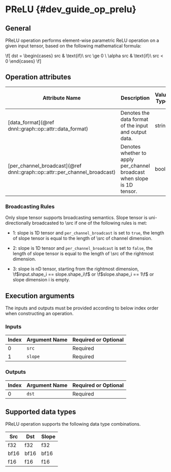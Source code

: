 # PReLU {#dev_guide_op_prelu}

## General

PReLU operation performs element-wise parametric ReLU operation on a given 
input tensor, based on the following mathematical formula:

\f[ dst = \begin{cases} src & \text{if}\ src \ge 0 \\
    \alpha src & \text{if}\ src < 0 \end{cases} \f]

## Operation attributes

Attribute Name | Description | Value Type | Supported Values | Required or Optional
-- | -- | -- | -- | --
[data_format](@ref dnnl::graph::op::attr::data_format) | Denotes the data format of the input and output data. | string | `NCX`, `NXC`(default) | Optional
[per_channel_broadcast](@ref dnnl::graph::op::attr::per_channel_broadcast) | Denotes whether to apply per_channel broadcast when slope is 1D tensor. | bool | `false`, `true`(default) | Optional

### Broadcasting Rules

Only slope tensor supports broadcasting semantics. Slope tensor is
uni-directionally broadcasted to \src if one of the following rules is met:

- 1: slope is 1D tensor and `per_channel_broadcast` is set to `true`, the
  length of slope tensor is equal to the length of \src of channel dimension.

- 2: slope is 1D tensor and `per_channel_broadcast` is set to `false`, the
  length of slope tensor is equal to the length of \src of the rightmost
  dimension.

- 3: slope is nD tensor, starting from the rightmost dimension,
  \f$input.shape_i == slope.shape_i\f$ or \f$slope.shape_i == 1\f$ or
  slope dimension i is empty.

## Execution arguments

The inputs and outputs must be provided according to below index order when
constructing an operation.

### Inputs

Index | Argument Name | Required or Optional
-- | -- | --
0 | `src` | Required
1 | `slope` | Required

### Outputs

Index | Argument Name | Required or Optional
-- | -- | --
0 | `dst` |Required

## Supported data types

PReLU operation supports the following data type combinations.

Src | Dst | Slope
-- | -- | --
f32 | f32 | f32
bf16 | bf16 | bf16
f16 | f16 | f16
